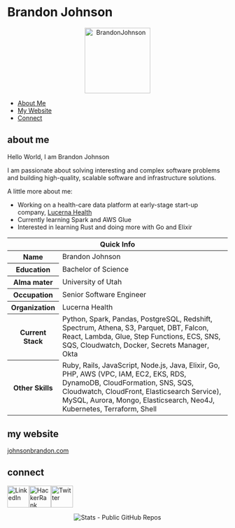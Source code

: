# Brandon Johnson

<p align='center'><img src="https://pbs.twimg.com/profile_images/477230874493059072/BS2b-iaz_400x400.png" alt="BrandonJohnson" width="150" height="150"></p>

* [About Me](#about-me)
* [My Website](#my-website)
* [Connect](#connect)

## about me

Hello World, I am Brandon Johnson

I am passionate about solving interesting and complex software problems and building high-quality, scalable software and infrastructure solutions.

A little more about me:

* Working on a health-care data platform at early-stage start-up company, [Lucerna Health](https://lucernahealth.com)
* Currently learning Spark and AWS Glue
* Interested in learning Rust and doing more with Go and Elixir

<table>
<thead>
<tr>
<th colspan="2">Quick Info</th>
</tr>
</thead>
<tbody>
<tr><th scope='row'>Name</th><td>Brandon Johnson</td></tr>
<tr><th scope='row'>Education</th><td>Bachelor of Science</td></tr>
<tr><th scope='row'>Alma mater</th><td>University of Utah</td></tr>
<tr><th scope='row'>Occupation</th><td>Senior Software Engineer</td></tr>
<tr><th scope='row'>Organization</th><td>Lucerna Health</td></tr>
<tr><th scope='row'>Current Stack</th><td>Python, Spark, Pandas, PostgreSQL, Redshift, Spectrum, Athena, S3, Parquet, DBT, Falcon, React, Lambda, Glue, Step Functions, ECS, SNS, SQS, Cloudwatch, Docker, Secrets Manager, Okta</td></tr>
<tr><th scope='row'>Other Skills</th><td>Ruby, Rails, JavaScript, Node.js, Java, Elixir, Go, PHP, AWS (VPC, IAM, EC2, EKS, RDS, DynamoDB, CloudFormation, SNS, SQS, Cloudwatch, CloudFront, Elasticsearch Service), MySQL, Aurora, Mongo, Elasticsearch, Neo4J, Kubernetes, Terraform, Shell</td></tr>
</tbody>
</table>

## my website

<a href="https://johnsonbrandon.com" target="_blank">johnsonbrandon.com</a>

## connect 

<p><a href="https://linkedin.com/in/brandonbjohnson" target="_blank"><img src="https://lh3.googleusercontent.com/proxy/y9YIS1O1-e7sGP7sMFYtIgr0icJADtXs9lNDoOZN6E1nNdi4pboeKBzTceukgLB3D3dEoz9mXRKRGcJjSUi4wWSahnCYPVkeIs7yFQn3IJCSHMD2avTPPZ7QxrK9YGOmPnk" alt="LinkedIn" width="50" height="50"></a><a href="https://hackerrank.com/bbj1979" target="_blank"><img src="https://cdn3.iconfinder.com/data/icons/logos-and-brands-adobe/512/160_Hackerrank-512.png" alt="HackerRank" width="50" height="50"></a><a href="https://twitter.com/ubbjuntu" target="_blank"><img src="https://toppng.com/uploads/preview/format-twitter-logo-transparent-11549680770lolovrdq8m.png" alt="Twitter" width="50" height="50"></a></p>

<p align="center"><img align="center" src="https://github-readme-stats.anuraghazra1.vercel.app/api?username=darwinz&show_icons=true&include_all_commits=true&count_private=true&theme=radical" alt="Stats - Public GitHub Repos" /></p>

